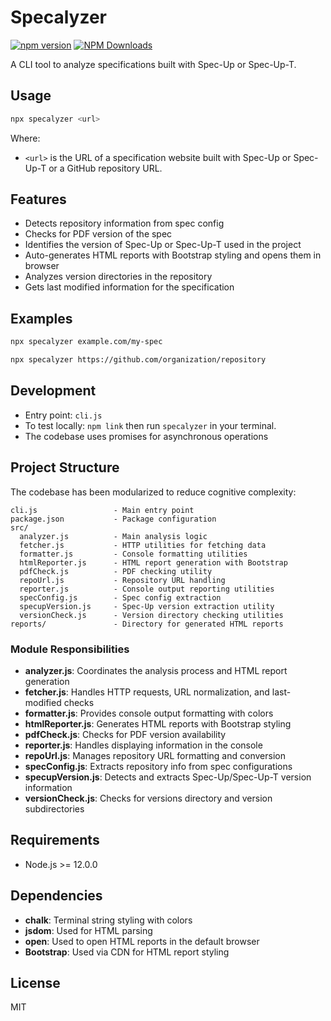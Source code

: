 # Specalyzer

[![npm version](https://img.shields.io/npm/v/specalyzer)](https://www.npmjs.com/package/specalyzer)
[![NPM Downloads](https://img.shields.io/npm/dm/specalyzer.svg?style=flat)](https://npmjs.org/package/specalyzer)

A CLI tool to analyze specifications built with Spec-Up or Spec-Up-T.

## Usage

```bash
npx specalyzer <url>
```

Where:

- `<url>` is the URL of a specification website built with Spec-Up or Spec-Up-T or a GitHub repository URL.

## Features

- Detects repository information from spec config
- Checks for PDF version of the spec
- Identifies the version of Spec-Up or Spec-Up-T used in the project
- Auto-generates HTML reports with Bootstrap styling and opens them in browser
- Analyzes version directories in the repository
- Gets last modified information for the specification

## Examples

```bash
npx specalyzer example.com/my-spec
```

```bash
npx specalyzer https://github.com/organization/repository
```

## Development

- Entry point: `cli.js`
- To test locally: `npm link` then run `specalyzer` in your terminal.
- The codebase uses promises for asynchronous operations

## Project Structure

The codebase has been modularized to reduce cognitive complexity:

```plaintext
cli.js                 - Main entry point
package.json           - Package configuration
src/
  analyzer.js          - Main analysis logic
  fetcher.js           - HTTP utilities for fetching data
  formatter.js         - Console formatting utilities
  htmlReporter.js      - HTML report generation with Bootstrap
  pdfCheck.js          - PDF checking utility
  repoUrl.js           - Repository URL handling
  reporter.js          - Console output reporting utilities
  specConfig.js        - Spec config extraction
  specupVersion.js     - Spec-Up version extraction utility
  versionCheck.js      - Version directory checking utilities
reports/               - Directory for generated HTML reports
```

### Module Responsibilities

- **analyzer.js**: Coordinates the analysis process and HTML report generation
- **fetcher.js**: Handles HTTP requests, URL normalization, and last-modified checks
- **formatter.js**: Provides console output formatting with colors
- **htmlReporter.js**: Generates HTML reports with Bootstrap styling
- **pdfCheck.js**: Checks for PDF version availability
- **reporter.js**: Handles displaying information in the console
- **repoUrl.js**: Manages repository URL formatting and conversion
- **specConfig.js**: Extracts repository info from spec configurations
- **specupVersion.js**: Detects and extracts Spec-Up/Spec-Up-T version information
- **versionCheck.js**: Checks for versions directory and version subdirectories

## Requirements

- Node.js >= 12.0.0

## Dependencies

- **chalk**: Terminal string styling with colors
- **jsdom**: Used for HTML parsing
- **open**: Used to open HTML reports in the default browser
- **Bootstrap**: Used via CDN for HTML report styling

## License

MIT
